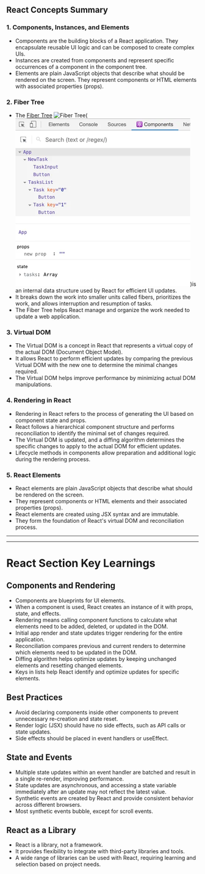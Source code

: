 ## React Concepts Summary

### 1. Components, Instances, and Elements

- Components are the building blocks of a React application. They encapsulate reusable UI logic and can be composed to create complex UIs.
- Instances are created from components and represent specific occurrences of a component in the component tree.
- Elements are plain JavaScript objects that describe what should be rendered on the screen. They represent components or HTML elements with associated properties (props).

### 2. Fiber Tree

- The [Fiber Tree](https://medium.com/@bendtherules/exploring-react-fiber-tree-20cbf62fe808)
  ![Fiber Tree](https://miro.medium.com/v2/resize:fit:640/format:webp/1*YX4hjF7NwR33lPJgOnb7_Q.png)(![Alt text](image.png))is an internal data structure used by React for efficient UI updates.
- It breaks down the work into smaller units called fibers, prioritizes the work, and allows interruption and resumption of tasks.
- The Fiber Tree helps React manage and organize the work needed to update a web application.

### 3. Virtual DOM

- The Virtual DOM is a concept in React that represents a virtual copy of the actual DOM (Document Object Model).
- It allows React to perform efficient updates by comparing the previous Virtual DOM with the new one to determine the minimal changes required.
- The Virtual DOM helps improve performance by minimizing actual DOM manipulations.

### 4. Rendering in React

- Rendering in React refers to the process of generating the UI based on component state and props.
- React follows a hierarchical component structure and performs reconciliation to identify the minimal set of changes required.
- The Virtual DOM is updated, and a diffing algorithm determines the specific changes to apply to the actual DOM for efficient updates.
- Lifecycle methods in components allow preparation and additional logic during the rendering process.

### 5. React Elements

- React elements are plain JavaScript objects that describe what should be rendered on the screen.
- They represent components or HTML elements and their associated properties (props).
- React elements are created using JSX syntax and are immutable.
- They form the foundation of React's virtual DOM and reconciliation process.

---

---

# React Section Key Learnings

## Components and Rendering

- Components are blueprints for UI elements.
- When a component is used, React creates an instance of it with props, state, and effects.
- Rendering means calling component functions to calculate what elements need to be added, deleted, or updated in the DOM.
- Initial app render and state updates trigger rendering for the entire application.
- Reconciliation compares previous and current renders to determine which elements need to be updated in the DOM.
- Diffing algorithm helps optimize updates by keeping unchanged elements and resetting changed elements.
- Keys in lists help React identify and optimize updates for specific elements.

## Best Practices

- Avoid declaring components inside other components to prevent unnecessary re-creation and state reset.
- Render logic (JSX) should have no side effects, such as API calls or state updates.
- Side effects should be placed in event handlers or useEffect.

## State and Events

- Multiple state updates within an event handler are batched and result in a single re-render, improving performance.
- State updates are asynchronous, and accessing a state variable immediately after an update may not reflect the latest value.
- Synthetic events are created by React and provide consistent behavior across different browsers.
- Most synthetic events bubble, except for scroll events.

## React as a Library

- React is a library, not a framework.
- It provides flexibility to integrate with third-party libraries and tools.
- A wide range of libraries can be used with React, requiring learning and selection based on project needs.
